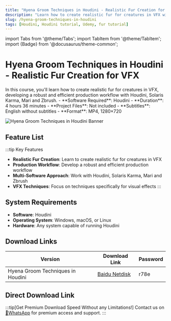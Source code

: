 ```yaml
---
title: "Hyena Groom Techniques in Houdini - Realistic Fur Creation for VFX"
description: "Learn how to create realistic fur for creatures in VFX with this comprehensive Houdini course covering production workflows with Solaris Karma, Mari and Zbrush."
slug: /hyena-groom-techniques-in-houdini
tags: [Houdini, Houdini tutorial, Udemy, fur tutorial]
---
```


import Tabs from '@theme/Tabs';
import TabItem from '@theme/TabItem';
import {Badge} from '@docusaurus/theme-common';

# Hyena Groom Techniques in Houdini - Realistic Fur Creation for VFX

<Tabs>
<TabItem value="overview" label="Overview" default>
In this course, you'll learn how to create realistic fur for creatures in VFX, developing a robust and efficient production workflow with Houdini, Solaris Karma, Mari and Zbrush.
</TabItem>
<TabItem value="specifications" label="Specifications">
- **Software Required**: Houdini
- **Duration**: 4 hours 36 minutes
- **Project Files**: Not included
- **Subtitles**: English without subtitles
- **Format**: MP4, 1280×720
</TabItem>
</Tabs>

![Hyena Groom Techniques in Houdini Banner](https://www.gfxcamp.com/wp-content/uploads/2025/09/Udemy-Hyena-groom-techniques-in-Houdini.jpg)

## Feature List

:::tip Key Features
- **Realistic Fur Creation**: Learn to create realistic fur for creatures in VFX
- **Production Workflow**: Develop a robust and efficient production workflow
- **Multi-Software Approach**: Work with Houdini, Solaris Karma, Mari and Zbrush
- **VFX Techniques**: Focus on techniques specifically for visual effects
:::

## System Requirements

- **Software**: Houdini
- **Operating System**: Windows, macOS, or Linux
- **Hardware**: Any system capable of running Houdini

## Download Links

| Version | Download Link | Password |
|--------|---------------|----------|
| Hyena Groom Techniques in Houdini | [Baidu Netdisk](https://pan.baidu.com/s/1kce0Iy-bIr6LNXS4DhefjQ?pwd=r78e) | r78e |

## Direct Download Link
:::tip[Get Premium Download Speed Without any Limitations!]
Contact us on [💬WhatsApp](https://wa.me/+8613237610083) for premium  access and support.
:::